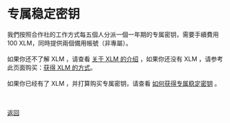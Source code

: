 # 专属稳定密钥

我們按照合作社的工作方式每五個人分派一個一年期的专属密钥，需要手續費用 100 XLM，同時提供兩個備用帳號（非專屬）。
<br><br>
如果你还不了解 XLM ，请查看 <a href="https://wgredlong.github.io/xlm.html">关于 XLM 的介绍</a> ，如果你还没有 XLM ，请参考此页面购买：<a href="https://wgredlong.github.io/xlm.html">获得 XLM 的方式</a>。
<br><br>
如果你已经有了 XLM ，并打算购买专属密钥，请查看 <a href="https://wgredlong.github.io/pay.html">如何获得专属稳定密钥</a> 。

<br><br><a href="https://wgredlong.github.io/">返回</a>
